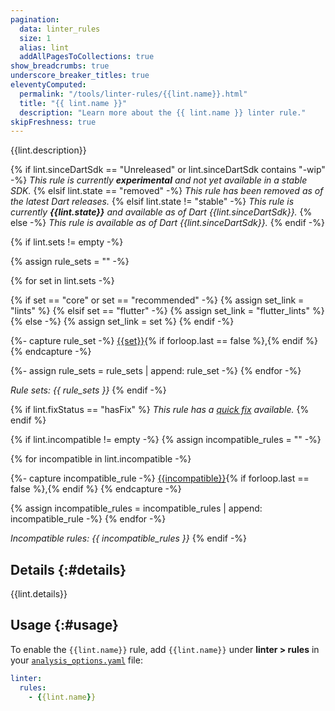 ```yaml
---
pagination:
  data: linter_rules
  size: 1
  alias: lint
  addAllPagesToCollections: true
show_breadcrumbs: true
underscore_breaker_titles: true
eleventyComputed:
  permalink: "/tools/linter-rules/{{lint.name}}.html"
  title: "{{ lint.name }}"
  description: "Learn more about the {{ lint.name }} linter rule."
skipFreshness: true
---
```


{{lint.description}}

{% if lint.sinceDartSdk == "Unreleased" or lint.sinceDartSdk contains "-wip" -%}
_This rule is currently **experimental**
and not yet available in a stable SDK._
{% elsif lint.state == "removed" -%}
_This rule has been removed as of the latest Dart releases._
{% elsif lint.state != "stable" -%}
_This rule is currently **{{lint.state}}**
and available as of Dart {{lint.sinceDartSdk}}._
{% else -%}
_This rule is available as of Dart {{lint.sinceDartSdk}}._
{% endif -%}

{% if lint.sets != empty -%}

{% assign rule_sets = "" -%}

{% for set in lint.sets -%}

{% if set == "core" or set == "recommended" -%}
{% assign set_link = "lints" %}
{% elsif set == "flutter" -%}
{% assign set_link = "flutter_lints" %}
{% else -%}
{% assign set_link = set %}
{% endif -%}

{%- capture rule_set -%}
[{{set}}](/tools/linter-rules#{{set_link}}){% if forloop.last == false %},{% endif %}
{% endcapture -%}

{%- assign rule_sets = rule_sets | append: rule_set -%}
{% endfor -%}

<em>Rule sets: {{ rule_sets }}</em>
{% endif -%}

{% if lint.fixStatus == "hasFix" %}
_This rule has a [quick fix](/tools/linter-rules#quick-fixes) available._
{% endif %}

{% if lint.incompatible != empty -%}
{% assign incompatible_rules = "" -%}

{% for incompatible in lint.incompatible -%}

{%- capture incompatible_rule -%}
[{{incompatible}}](/tools/linter-rules/{{incompatible}}){% if forloop.last == false %},{% endif %}
{% endcapture -%}

{% assign incompatible_rules = incompatible_rules | append: incompatible_rule -%}
{% endfor -%}

<em>Incompatible rules: {{ incompatible_rules }}</em>
{% endif -%}

## Details {:#details}

{{lint.details}}

## Usage {:#usage}

To enable the `{{lint.name}}` rule,
add `{{lint.name}}` under **linter > rules** in your
[`analysis_options.yaml`](/tools/analysis) file:

```yaml title="analysis_options.yaml"
linter:
  rules:
    - {{lint.name}}
```